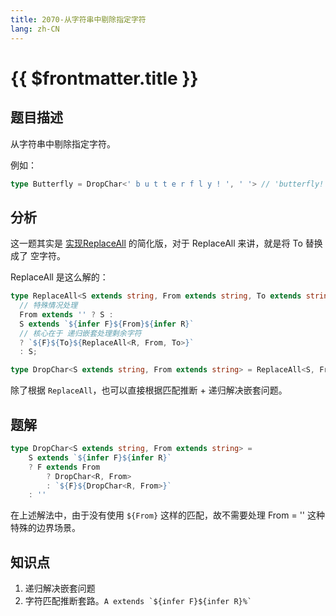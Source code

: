```yaml
---
title: 2070-从字符串中剔除指定字符
lang: zh-CN
---
```


# {{ $frontmatter.title }}

## 题目描述

从字符串中剔除指定字符。

例如：

```ts
type Butterfly = DropChar<' b u t t e r f l y ! ', ' '> // 'butterfly!'
```

## 分析

这一题其实是 [实现ReplaceAll](/medium/119-实现ReplaceAll.md) 的简化版，对于 ReplaceAll 来讲，就是将 To 替换成了 空字符。

ReplaceAll 是这么解的：

```ts
type ReplaceAll<S extends string, From extends string, To extends string> =
  // 特殊情况处理
  From extends '' ? S : 
  S extends `${infer F}${From}${infer R}`
  // 核心在于 递归嵌套处理剩余字符
  ? `${F}${To}${ReplaceAll<R, From, To>}`
  : S;

type DropChar<S extends string, From extends string> = ReplaceAll<S, From, ''>;
```

除了根据 `ReplaceAll`，也可以直接根据匹配推断 + 递归解决嵌套问题。

## 题解

```ts
type DropChar<S extends string, From extends string> =
    S extends `${infer F}${infer R}`
    ? F extends From
        ? DropChar<R, From>
        : `${F}${DropChar<R, From>}`
    : ''
```

在上述解法中，由于没有使用 `${From}` 这样的匹配，故不需要处理 From  = '' 这种特殊的边界场景。

## 知识点

1. 递归解决嵌套问题
2. 字符匹配推断套路。```A extends `${infer F}${infer R}%` ```
